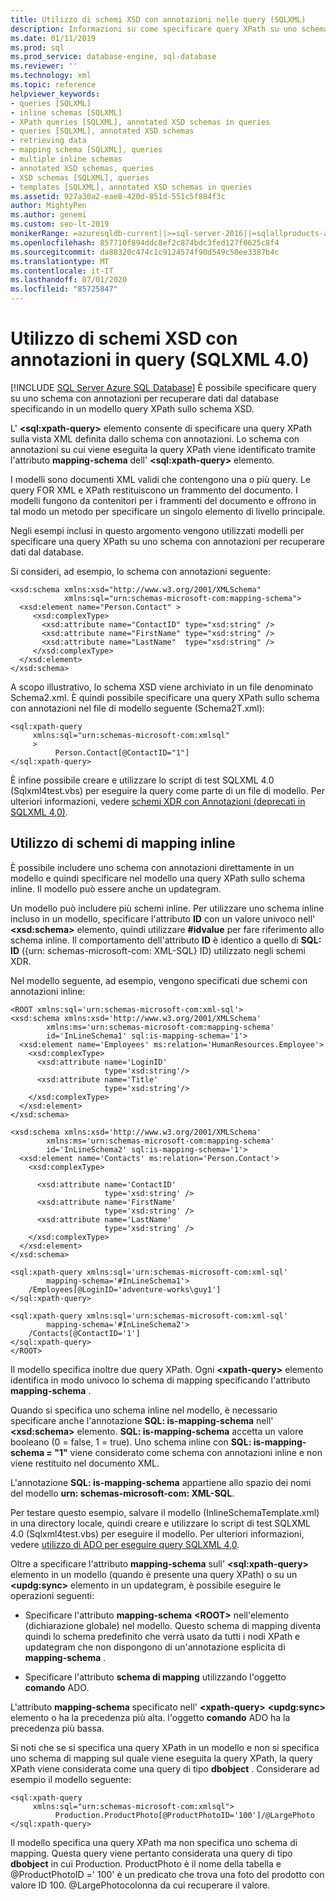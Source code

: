 ```yaml
---
title: Utilizzo di schemi XSD con annotazioni nelle query (SQLXML)
description: Informazioni su come specificare query XPath su uno schema XSD con annotazioni in SQLXML 4,0 per recuperare i dati dal database.
ms.date: 01/11/2019
ms.prod: sql
ms.prod_service: database-engine, sql-database
ms.reviewer: ''
ms.technology: xml
ms.topic: reference
helpviewer_keywords:
- queries [SQLXML]
- inline schemas [SQLXML]
- XPath queries [SQLXML], annotated XSD schemas in queries
- queries [SQLXML], annotated XSD schemas
- retrieving data
- mapping schema [SQLXML], queries
- multiple inline schemas
- annotated XSD schemas, queries
- XSD schemas [SQLXML], queries
- templates [SQLXML], annotated XSD schemas in queries
ms.assetid: 927a30a2-eae8-420d-851d-551c5f884f3c
author: MightyPen
ms.author: genemi
ms.custom: seo-lt-2019
monikerRange: =azuresqldb-current||>=sql-server-2016||=sqlallproducts-allversions||>=sql-server-linux-2017||=azuresqldb-mi-current
ms.openlocfilehash: 857710f894ddc8ef2c874bdc3fed127f0625c8f4
ms.sourcegitcommit: da88320c474c1c9124574f90d549c50ee3387b4c
ms.translationtype: MT
ms.contentlocale: it-IT
ms.lasthandoff: 07/01/2020
ms.locfileid: "85725847"
---
```

# <a name="using-annotated-xsd-schemas-in-queries-sqlxml-40"></a>Utilizzo di schemi XSD con annotazioni in query (SQLXML 4.0)
[!INCLUDE [SQL Server Azure SQL Database](../../../includes/applies-to-version/sql-asdb.md)]
  È possibile specificare query su uno schema con annotazioni per recuperare dati dal database specificando in un modello query XPath sullo schema XSD.  
  
 L' **\<sql:xpath-query>** elemento consente di specificare una query XPath sulla vista XML definita dallo schema con annotazioni. Lo schema con annotazioni su cui viene eseguita la query XPath viene identificato tramite l'attributo **mapping-schema** dell' **\<sql:xpath-query>** elemento.  
  
 I modelli sono documenti XML validi che contengono una o più query. Le query FOR XML e XPath restituiscono un frammento del documento. I modelli fungono da contenitori per i frammenti del documento e offrono in tal modo un metodo per specificare un singolo elemento di livello principale.  
  
 Negli esempi inclusi in questo argomento vengono utilizzati modelli per specificare una query XPath su uno schema con annotazioni per recuperare dati dal database.  
  
 Si consideri, ad esempio, lo schema con annotazioni seguente:  
  
```  
<xsd:schema xmlns:xsd="http://www.w3.org/2001/XMLSchema"   
            xmlns:sql="urn:schemas-microsoft-com:mapping-schema">  
  <xsd:element name="Person.Contact" >  
     <xsd:complexType>  
       <xsd:attribute name="ContactID" type="xsd:string" />   
       <xsd:attribute name="FirstName" type="xsd:string" />   
       <xsd:attribute name="LastName"  type="xsd:string" />   
     </xsd:complexType>  
  </xsd:element>  
</xsd:schema>  
```  
  
 A scopo illustrativo, lo schema XSD viene archiviato in un file denominato Schema2.xml. È quindi possibile specificare una query XPath sullo schema con annotazioni nel file di modello seguente (Schema2T.xml):  
  
```  
<sql:xpath-query   
     xmlns:sql="urn:schemas-microsoft-com:xmlsql"  
     >  
          Person.Contact[@ContactID="1"]  
</sql:xpath-query>  
```  
  
 È infine possibile creare e utilizzare lo script di test SQLXML 4.0 (Sqlxml4test.vbs) per eseguire la query come parte di un file di modello. Per ulteriori informazioni, vedere [schemi XDR con Annotazioni &#40;deprecati in SQLXML 4,0&#41;](../../../relational-databases/sqlxml/annotated-xsd-schemas/annotated-xdr-schemas-deprecated-in-sqlxml-4-0.md).  
  
## <a name="using-inline-mapping-schemas"></a>Utilizzo di schemi di mapping inline  
 È possibile includere uno schema con annotazioni direttamente in un modello e quindi specificare nel modello una query XPath sullo schema inline. Il modello può essere anche un updategram.  
  
 Un modello può includere più schemi inline. Per utilizzare uno schema inline incluso in un modello, specificare l'attributo **ID** con un valore univoco nell' **\<xsd:schema>** elemento, quindi utilizzare **#idvalue** per fare riferimento allo schema inline. Il comportamento dell'attributo **ID** è identico a quello di **SQL: ID** ({urn: schemas-microsoft-com: XML-SQL} ID) utilizzato negli schemi XDR.  
  
 Nel modello seguente, ad esempio, vengono specificati due schemi con annotazioni inline:  
  
```  
<ROOT xmlns:sql='urn:schemas-microsoft-com:xml-sql'>  
<xsd:schema xmlns:xsd='http://www.w3.org/2001/XMLSchema'  
        xmlns:ms='urn:schemas-microsoft-com:mapping-schema'  
        id='InLineSchema1' sql:is-mapping-schema='1'>  
  <xsd:element name='Employees' ms:relation='HumanResources.Employee'>  
    <xsd:complexType>  
      <xsd:attribute name='LoginID'   
                     type='xsd:string'/>  
      <xsd:attribute name='Title'   
                     type='xsd:string'/>  
    </xsd:complexType>  
  </xsd:element>  
</xsd:schema>  
  
<xsd:schema xmlns:xsd='http://www.w3.org/2001/XMLSchema'  
        xmlns:ms='urn:schemas-microsoft-com:mapping-schema'  
        id='InLineSchema2' sql:is-mapping-schema='1'>  
  <xsd:element name='Contacts' ms:relation='Person.Contact'>  
    <xsd:complexType>  
  
      <xsd:attribute name='ContactID'   
                     type='xsd:string' />  
      <xsd:attribute name='FirstName'   
                     type='xsd:string' />  
      <xsd:attribute name='LastName'   
                     type='xsd:string' />  
    </xsd:complexType>  
  </xsd:element>  
</xsd:schema>  
  
<sql:xpath-query xmlns:sql='urn:schemas-microsoft-com:xml-sql'   
        mapping-schema='#InLineSchema1'>  
    /Employees[@LoginID='adventure-works\guy1']  
</sql:xpath-query>  
  
<sql:xpath-query xmlns:sql='urn:schemas-microsoft-com:xml-sql'   
        mapping-schema='#InLineSchema2'>  
    /Contacts[@ContactID='1']  
</sql:xpath-query>  
</ROOT>  
```  
  
 Il modello specifica inoltre due query XPath. Ogni **\<xpath-query>** elemento identifica in modo univoco lo schema di mapping specificando l'attributo **mapping-schema** .  
  
 Quando si specifica uno schema inline nel modello, è necessario specificare anche l'annotazione **SQL: is-mapping-schema** nell' **\<xsd:schema>** elemento. **SQL: is-mapping-schema** accetta un valore booleano (0 = false, 1 = true). Uno schema inline con **SQL: is-mapping-schema = "1"** viene considerato come schema con annotazioni inline e non viene restituito nel documento XML.  
  
 L'annotazione **SQL: is-mapping-schema** appartiene allo spazio dei nomi del modello **urn: schemas-microsoft-com: XML-SQL**.  
  
 Per testare questo esempio, salvare il modello (InlineSchemaTemplate.xml) in una directory locale, quindi creare e utilizzare lo script di test SQLXML 4.0 (Sqlxml4test.vbs) per eseguire il modello. Per ulteriori informazioni, vedere [utilizzo di ADO per eseguire query SQLXML 4,0](../../../relational-databases/sqlxml/using-ado-to-execute-sqlxml-4-0-queries.md).  
  
 Oltre a specificare l'attributo **mapping-schema** sull' **\<sql:xpath-query>** elemento in un modello (quando è presente una query XPath) o su un **\<updg:sync>** elemento in un updategram, è possibile eseguire le operazioni seguenti:  
  
-   Specificare l'attributo **mapping-schema** **\<ROOT>** nell'elemento (dichiarazione globale) nel modello. Questo schema di mapping diventa quindi lo schema predefinito che verrà usato da tutti i nodi XPath e updategram che non dispongono di un'annotazione esplicita di **mapping-schema** .  
  
-   Specificare l'attributo **schema di mapping** utilizzando l'oggetto **comando** ADO.  
  
 L'attributo **mapping-schema** specificato nell' **\<xpath-query>** **\<updg:sync>** elemento o ha la precedenza più alta. l'oggetto **comando** ADO ha la precedenza più bassa.  
  
 Si noti che se si specifica una query XPath in un modello e non si specifica uno schema di mapping sul quale viene eseguita la query XPath, la query XPath viene considerata come una query di tipo **dbobject** . Considerare ad esempio il modello seguente:  
  
```  
<sql:xpath-query   
     xmlns:sql="urn:schemas-microsoft-com:xmlsql">  
          Production.ProductPhoto[@ProductPhotoID='100']/@LargePhoto  
</sql:xpath-query>  
```  
  
 Il modello specifica una query XPath ma non specifica uno schema di mapping. Questa query viene pertanto considerata una query di tipo **dbobject** in cui Production. ProductPhoto è il nome della tabella e @ProductPhotoID =' 100' è un predicato che trova una foto del prodotto con valore ID 100. @LargePhotocolonna da cui recuperare il valore.  
  
  
